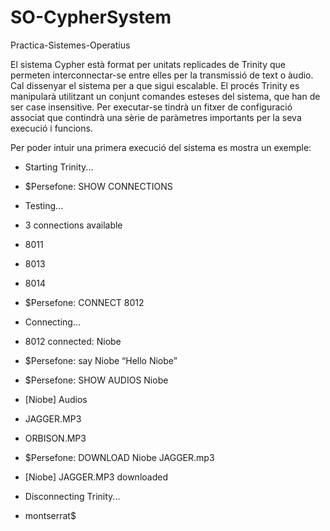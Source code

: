 # SO-CypherSystem
Practica-Sistemes-Operatius

El sistema Cypher està format per unitats replicades de Trinity que permeten
interconnectar-se entre elles per la transmissió de text o àudio. Cal dissenyar el sistema
per a que sigui escalable.
El procés Trinity es manipularà utilitzant un conjunt comandes esteses del sistema, que
han de ser case insensitive. Per executar-se tindrà un fitxer de configuració associat que
contindrà una sèrie de paràmetres importants per la seva execució i funcions.

Per poder intuir una primera execució del sistema es mostra un exemple:

 - Starting Trinity...
 - $Persefone: SHOW CONNECTIONS
 - Testing...
 - 3 connections available
 - 8011
 - 8013
 - 8014
 - $Persefone: CONNECT 8012
 - Connecting...
 - 8012 connected: Niobe
 - $Persefone: say Niobe “Hello Niobe”
 - $Persefone: SHOW AUDIOS Niobe
 - [Niobe] Audios
 - JAGGER.MP3
 - ORBISON.MP3
 - $Persefone: DOWNLOAD Niobe JAGGER.mp3
 - [Niobe] JAGGER.MP3 downloaded

 - Disconnecting Trinity...
 - montserrat$
